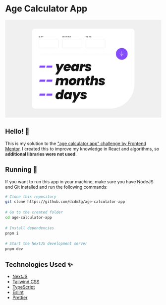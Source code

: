 # Age Calculator App

![Preview](preview.png)

## Hello! 💫

This is my solution to the ["age calculator app" challenge by Frontend Mentor](https://www.frontendmentor.io/challenges/age-calculator-app-dF9DFFpj-Q). I created this to improve my knowledge in React and algorithms, so **additional libraries were not used**.

## Running 🚀

If you want to run this app in your machine, make sure you have NodeJS and Git installed and run the following commands:

```sh
# Clone this repository
git clone https://github.com/dcdm3g/age-calculator-app

# Go to the created folder
cd age-calculator-app

# Install dependencies
pnpm i

# Start the NextJS development server
pnpm dev
```

## Technologies Used ✨

- [NextJS](https://nextjs.org)
- [Tailwind CSS](https://tailwindcss.com)
- [TypeScript](https://typescriptlang.org)
- [Eslint](https://eslint.org)
- [Prettier](https://prettier.io)
